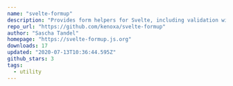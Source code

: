 ```yaml
---
name: "svelte-formup"
description: "Provides form helpers for Svelte, including validation with Yup."
repo_url: "https://github.com/kenoxa/svelte-formup"
author: "Sascha Tandel"
homepage: "https://svelte-formup.js.org"
downloads: 17
updated: "2020-07-13T10:36:44.595Z"
github_stars: 3
tags: 
  - utility
---
```

